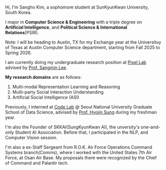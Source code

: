 Hi, I'm Sangho Kim, a sophomore student at SunKyunKwan University, South Korea.

I major in **Computer Science & Engineering** with a triple degree on
**Artificial Intelligence**, and **Political Science & International Relations**(PSIR).

Note: I will be heading to Austin, TX for my Exchange year at the Universituy of Texas at Austin Computer Science department, starting from Fall 2025 to Spring 2026.

I am currently doing my undergraduate research position at [Pixel Lab](https://sites.google.com/view/pixel-lab-ai/home?authuser=0) advised by [Prof. Sangmin Lee](https://sites.google.com/view/sangmin-lee/home).

**My research domains** are as follows:

1. Multi-modal Representation Learning and Reasoning
2. Multi-party Social Interaction Understanding
3. Artificial Social Intelligence (ASI)

Previously, I interned at [Code Lab](https://codelab.snu.ac.kr/) @ Seoul National University Graduate School of Data Science, advised by [Prof. Hyojin Sung](https://codelab.snu.ac.kr/people) during my freshman year.

I'm also the Founder of SKKAI(SungKyunKwan AI), the unversity's one-and-only Student AI Association. Before that, I participated in the NLP, and Computer Vision session.

I'm also a ex-Staff Sergeant from R.O.K. Air Force Operations Command Systems branch(Comms), where I worked with the United States 7th Air Force, at Osan Air Base. My proposals there were recognized by the Chief of Command and Palantir tech.
